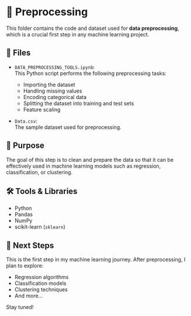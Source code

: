 # 📁 Preprocessing

This folder contains the code and dataset used for **data preprocessing**, which is a crucial first step in any machine learning project.

## 📄 Files

- `DATA_PREPROCESSING_TOOLS.ipynb`:  
  This Python script performs the following preprocessing tasks:
  - Importing the dataset
  - Handling missing values
  - Encoding categorical data
  - Splitting the dataset into training and test sets
  - Feature scaling

- `Data.csv`:  
  The sample dataset used for preprocessing.

## 🎯 Purpose

The goal of this step is to clean and prepare the data so that it can be effectively used in machine learning models such as regression, classification, or clustering.

## 🛠️ Tools & Libraries

- Python
- Pandas
- NumPy
- scikit-learn (`sklearn`)

## 🚀 Next Steps

This is the first step in my machine learning journey. After preprocessing, I plan to explore:
- Regression algorithms
- Classification models
- Clustering techniques
- And more...

Stay tuned!

